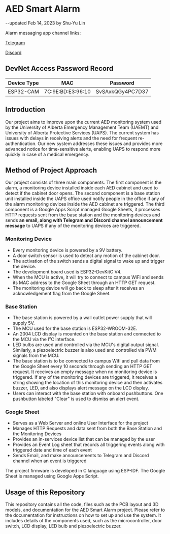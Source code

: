 # AED Smart Alarm

--updated Feb 14, 2023 by Shu-Yu Lin

Alarm messaging app channel links:

[Telegram](https://t.me/+YDv_uXch1lFhM2Mx)

[Discord](https://discord.gg/8R3kqmZn9D)

## DevNet Access Password Record

| Device Type | MAC               | Password         |
|-------------|-------------------|------------------|
| ESP32-CAM   | 7C:9E:BD:E3:96:10 | SvSAxkQGy4PC7D37 |

## Introduction

Our project aims to improve upon the current AED monitoring system used by the University of Alberta Emergency Management Team (UAEMT) and University of Alberta Protective Services (UAPS). The current system has issues with delays in receiving alerts and the need for frequent re-authentication. Our new system addresses these issues and provides more advanced notice for time-sensitive alerts, enabling UAPS to respond more quickly in case of a medical emergency.

## Method of Project Approach

Our project consists of three main components. The first component is the alarm, a monitoring device installed inside each AED cabinet and used to detect if the cabinet door opens. The second component is a base station unit installed inside the UAPS office used notify people in the office if any of the alarm monitoring devices inside the AED cabinet are triggered. The third component is a Google Apps Script managed Google Sheets, it processes HTTP requests sent from the base station and the monitoring devices and sends **an email, along	with Telegram and Discord channel announcement message** to UAPS if any of the monitoring devices are triggered.

### Monitoring Device

- Every monitoring device is powered by a 9V battery.
- A door switch sensor is used to detect any motion of the cabinet door.
- The activation of the switch sends a digital signal to wake up and trigger the device.
- The development board used is ESP32-DevKitC V4.
- When the MCU is active, it will try to connect to campus WiFi and sends its MAC address to the Google Sheet through an HTTP GET request.
- The monitoring device will go back to sleep after it receives an acknowledgement flag from the Google Sheet.

### Base Station

- The base station is powered by a wall outlet power supply that will supply 5V.
- The MCU used for the base station is ESP32-WROOM-32E.
- An 2004 LCD display is mounted on the base station and connected to the MCU via the I²C interface.
- LED bulbs are used and controlled via the MCU's digital output signal. Similarly, a piezoelectric buzzer is also used and controlled via PWM signals from the MCU.
- The base station is to be connected to campus Wifi and pull data from the Google Sheet every 10 seconds through sending an HTTP GET request. It receives an empty message when no monitoring device is triggered. If any of the monitoring devices are triggered, it receives a string showing the location of this monitoring device and then activates buzzer, LED, and also displays alert message on the LCD display.
- Users can interact with the base station with onboard pushbuttons. One pushbutton labeled "Clear" is used to dismiss an alert event.

### Google Sheet

- Serves as a Web Server and online User Interface for the project
- Manages HTTP Requests and data sent from both the Base Station and the Monitoring Devices
- Provides an in-services device list that can be managed by the user
- Provides an Event Log sheet that records all triggering events along with triggered date and time of each event
- Sends Email, and make announcements to Telegram and Discord channel when an event is triggered

The project firmware is developed in C language using ESP-IDF. The Google Sheet is managed using Google Apps Script.

## Usage of this Repository

This repository contains all the code, files such as the PCB layout and 3D models, and documentation for the AED Smart Alarm project. Please refer to the documentation for instructions on how to set up and use the system. It includes details of the components used, such as the microcontroller, door switch, LCD display, LED bulb and piezoelectric buzzer.

